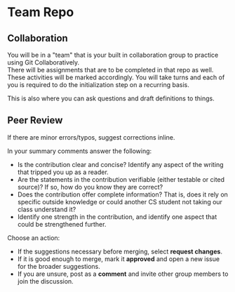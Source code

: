 # Team Repo



## Collaboration

You will be in a "team" that is your built in collaboration group to practice using Git Collaboratively.  
There will be assignments that are to be completed in that repo as well.  These activities will be marked accordingly.  You will take turns and each of you is required to do the initialization step on a recurring basis.  

This is also where you can ask questions and draft definitions to things.


## Peer Review  


If there are minor errors/typos, suggest corrections inline.

In your summary comments answer the following:
- Is the contribution clear and concise? Identify any aspect of the writing that tripped you up as a reader.
- Are the statements in the contribution verifiable (either testable or cited source)? If so, how do you know they are correct?
- Does the contribution offer complete information? That is, does it rely on specific outside knowledge or could another CS student not taking our class understand it?
- Identify one strength in the contribution, and identify one aspect that could be strengthened further.

Choose an action:
- If the suggestions necessary before merging, select **request changes**.  
- If it is good enough to merge, mark it **approved** and open a new issue for the broader suggestions.
- If you are unsure, post as a **comment** and invite other group members to join the discussion.
